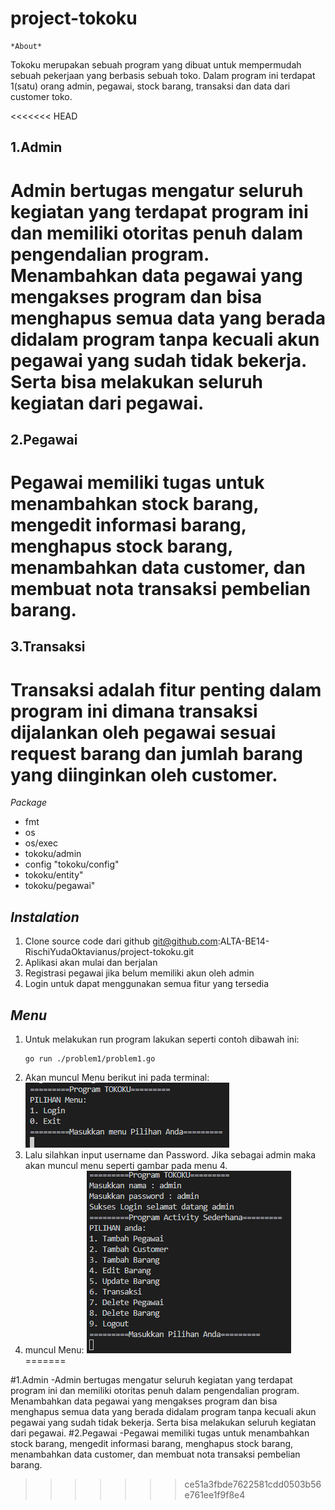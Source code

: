 # project-tokoku
    *About*
Tokoku merupakan sebuah program yang dibuat untuk mempermudah sebuah pekerjaan yang berbasis sebuah toko. Dalam program ini terdapat 1(satu) orang admin, pegawai, stock barang, transaksi dan data dari customer toko.

<<<<<<< HEAD
## 1.Admin 
# Admin bertugas mengatur seluruh kegiatan yang terdapat program ini dan memiliki otoritas penuh dalam pengendalian program. Menambahkan data pegawai yang mengakses program dan bisa menghapus semua data yang berada didalam program tanpa kecuali akun pegawai yang sudah tidak bekerja. Serta bisa melakukan seluruh kegiatan dari pegawai.
## 2.Pegawai 
# Pegawai memiliki tugas untuk menambahkan stock barang, mengedit informasi barang, menghapus stock barang, menambahkan data customer, dan membuat nota transaksi pembelian barang.
## 3.Transaksi
# Transaksi adalah fitur penting dalam program ini dimana transaksi dijalankan oleh pegawai sesuai request barang dan jumlah barang yang diinginkan oleh customer.

*Package*

- fmt
- os
- os/exec
- tokoku/admin
- config "tokoku/config"
- tokoku/entity"
- tokoku/pegawai"

## *Instalation*

1. Clone source code dari github git@github.com:ALTA-BE14-RischiYudaOktavianus/project-tokoku.git
2. Aplikasi akan mulai dan berjalan
3. Registrasi pegawai jika belum memiliki akun oleh admin
4. Login untuk dapat menggunakan semua fitur yang tersedia

## *Menu*
1. Untuk melakukan run program lakukan seperti contoh dibawah ini: 
    ```
    go run ./problem1/problem1.go
    ```
2. Akan muncul Menu berikut ini pada terminal:
![contoh](./dokumentasi/menuawal.png)
3. Lalu silahkan input username dan Password. Jika sebagai admin maka akan muncul menu seperti gambar pada menu 4.
4. muncul Menu:
![contoh](./dokumentasi/daftarmenuadmin.png)
=======

#1.Admin 
-Admin bertugas mengatur seluruh kegiatan yang terdapat program ini dan memiliki otoritas penuh dalam pengendalian program. Menambahkan data pegawai yang mengakses program dan bisa menghapus semua data yang berada didalam program tanpa kecuali akun pegawai yang sudah tidak bekerja. Serta bisa melakukan seluruh kegiatan dari pegawai.
#2.Pegawai
-Pegawai memiliki tugas untuk menambahkan stock barang, mengedit informasi barang, menghapus stock barang, menambahkan data customer, dan membuat nota transaksi pembelian barang.
>>>>>>> ce51a3fbde7622581cdd0503b56e761ee1f9f8e4
